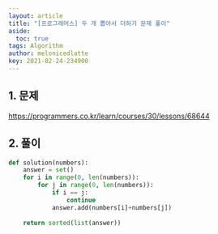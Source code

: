 ```yaml
---
layout: article
title: "[프로그래머스] 두 개 뽑아서 더하기 문제 풀이"
aside:
  toc: true
tags: Algorithm 
author: melonicedlatte
key: 2021-02-24-234900
---  
```


## 1. 문제

https://programmers.co.kr/learn/courses/30/lessons/68644

## 2. 풀이

~~~python
def solution(numbers):
    answer = set()
    for i in range(0, len(numbers)):
        for j in range(0, len(numbers)):
            if i == j:
                continue
            answer.add(numbers[i]+numbers[j])            
    
    return sorted(list(answer))
~~~
